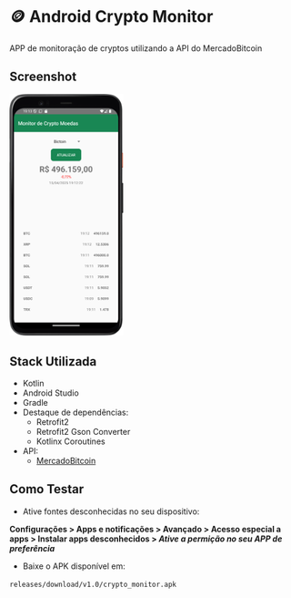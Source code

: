 
# 🪙 Android Crypto Monitor

APP de monitoração de cryptos utilizando a API do MercadoBitcoin

## Screenshot

<img src="images/Screenshot3.png" alt="Screenshot do APP" width="200">

## Stack Utilizada

- Kotlin
- Android Studio
- Gradle
- Destaque de dependências:
  - Retrofit2
  - Retrofit2 Gson Converter
  - Kotlinx Coroutines
- API:
  - [MercadoBitcoin](https://api.mercadobitcoin.net/api/v4/docs)
 
## Como Testar

- Ative fontes desconhecidas no seu dispositivo:

**Configurações > Apps e notificações > Avançado > Acesso especial a apps > Instalar apps desconhecidos > *Ative a permição no seu APP de preferência***

- Baixe o APK disponível em:

`releases/download/v1.0/crypto_monitor.apk`



